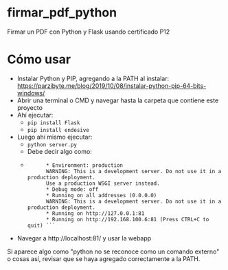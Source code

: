 # firmar_pdf_python
 Firmar un PDF con Python y Flask usando certificado P12

# Cómo usar
- Instalar Python y PIP, agregando a la PATH al instalar: https://parzibyte.me/blog/2019/10/08/instalar-python-pip-64-bits-windows/
- Abrir una terminal o CMD y navegar hasta la carpeta que contiene este proyecto
- Ahí ejecutar:
    - `pip install Flask`
    - `pip install endesive`
- Luego ahí mismo ejecutar:
    - `python server.py`
    - Debe decir algo como:
    - ``` * Serving Flask app 'server' (lazy loading)
            * Environment: production
            WARNING: This is a development server. Do not use it in a production deployment.
            Use a production WSGI server instead.
            * Debug mode: off
            * Running on all addresses (0.0.0.0)
            WARNING: This is a development server. Do not use it in a production deployment.
            * Running on http://127.0.0.1:81
            * Running on http://192.168.100.6:81 (Press CTRL+C to quit) ```
- Navegar a http://localhost:81/ y usar la webapp

Si aparece algo como "python no se reconoce como un comando externo" o cosas así, revisar que se haya agregado correctamente a la PATH. 


